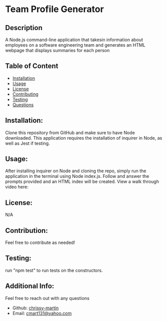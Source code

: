 # Team Profile Generator
  

## Description

A Node.js command-line application that takesin information about employees on a software engineering team and generates an HTML webpage that displays summaries for each person

## Table of Content
- [Installation](#installation)
- [Usage](#usage)
- [License](#license)
- [Contributing](#contribution)
- [Testing](#testing)
- [Questions](#additionalinfo)


## Installation:

 Clone this repository from GitHub and make sure to have Node downloaded. This application requires the installation of inquirer in Node, as well as Jest if testing.

## Usage:

After installing inquirer on Node and cloning the repo, simply run the application in the terminal using Node index.js. Follow and answer the prompts provided and an HTML index will be created. View a walk through video here: 

## License:

N/A


## Contribution:

Feel free to contribute as needed!


## Testing:

run "npm test" to run tests on the constructors.


## Additional Info:

Feel free to reach out with any questions

- Github: [chrissy-martin](https://github.com/chrissy-martin)
- Email: cmart131@yahoo.com 
